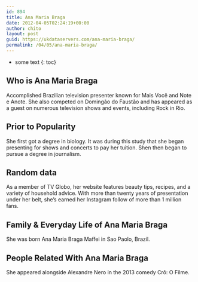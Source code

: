 ```yaml
---
id: 894
title: Ana Maria Braga
date: 2012-04-05T02:24:19+00:00
author: chito
layout: post
guid: https://ukdataservers.com/ana-maria-braga/
permalink: /04/05/ana-maria-braga/
---
```


* some text
{: toc}


## Who is  Ana Maria Braga
                  
                  
                  
Accomplished Brazilian television presenter known for Mais Você and Note e Anote. She also competed on Domingão do Faustão and has appeared as a guest on numerous television shows and events, including Rock in Rio.
                  
                
                
                
## Prior to Popularity 
                  
                  
                  
She first got a degree in biology. It was during this study that she began presenting for shows and concerts to pay her tuition. Shen then began to pursue a degree in journalism.
                  
                
                
                
## Random data 
                  
                  
                  
As a member of TV Globo, her website features beauty tips, recipes, and a variety of household advice. With more than twenty years of presentation under her belt, she&#8217;s earned her Instagram follow of more than 1 million fans.
                  
                
                
                
## Family & Everyday Life of Ana Maria Braga
                  
                  
                  
She was born Ana Maria Braga Maffei in Sao Paolo, Brazil.
                  
                
                
                
## People Related With  Ana Maria Braga
                  
                  
                  
She appeared alongside Alexandre Nero in the 2013 comedy Crô: O Filme.
                  
                
              
            
          
          
          
    
    
  
